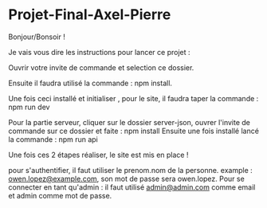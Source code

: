 # Projet-Final-Axel-Pierre

Bonjour/Bonsoir !

Je vais vous dire les instructions pour lancer ce projet :

Ouvrir votre invite de commande et selection ce dossier.

Ensuite il faudra utilisé la commande : npm install.

Une fois ceci installé et initialiser , pour le site, il faudra taper la commande : npm run dev

Pour la partie serveur, cliquer sur le dossier server-json, ouvrer l'invite de commande sur ce dossier
et faite : npm install 
Ensuite une fois installé lancé la commande : npm run api


Une fois ces 2 étapes réaliser, le site est mis en place !

pour  s'authentifier, il faut utiliser le prenom.nom de la personne.
example : owen.lopez@example.com, son mot de passe sera owen.lopez.
Pour se connecter en tant qu'admin : 
il faut utilisé admin@admin.com comme email
et admin comme mot de passe.

